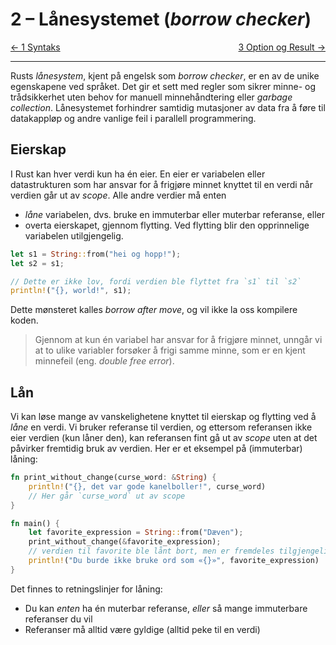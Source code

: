 # 2 – Lånesystemet (_borrow checker_)

<span style="justify-content: space-between; display: flex"><span>
[← 1 Syntaks](./1-syntaks.md)
</span> <span>
[3 Option og Result →](./3-option-og-result.md)
</span></span>

___

Rusts _lånesystem_, kjent på engelsk som _borrow checker_, er en av de unike egenskapene ved språket. Det 
gir et sett med regler som sikrer minne- og trådsikkerhet uten behov for manuell minnehåndtering eller _garbage 
collection_. Lånesystemet forhindrer samtidig mutasjoner av data fra å føre til datakappløp og andre vanlige feil i 
parallell programmering.

## Eierskap
I Rust kan hver verdi kun ha én eier. En eier er variabelen eller datastrukturen som har ansvar for å frigjøre 
minnet knyttet til en verdi når verdien går ut av _scope_. Alle andre verdier må enten
 * _låne_ variabelen, dvs. bruke en immuterbar eller muterbar referanse, eller
 * overta eierskapet, gjennom flytting. Ved flytting blir den opprinnelige variabelen utilgjengelig.

```rust
let s1 = String::from("hei og hopp!");
let s2 = s1;

// Dette er ikke lov, fordi verdien ble flyttet fra `s1` til `s2`
println!("{}, world!", s1);
```

Dette mønsteret kalles _borrow after move_, og vil ikke la oss kompilere koden.

> Gjennom at kun én variabel har ansvar for å frigjøre minnet, unngår vi at to ulike variabler forsøker å frigi 
> samme minne, som er en kjent minnefeil (eng. _double free error_).

## Lån
Vi kan løse mange av vanskelighetene knyttet til eierskap og flytting ved å _låne_ en verdi. Vi bruker referanse til 
verdien, og ettersom referansen ikke eier verdien (kun låner den), kan referansen fint gå ut av _scope_ uten at det 
påvirker fremtidig bruk av verdien. Her er et eksempel på (immuterbar) låning:

```rust
fn print_without_change(curse_word: &String) {
    println!("{}, det var gode kanelboller!", curse_word)
    // Her går `curse_word` ut av scope
}

fn main() {
    let favorite_expression = String::from("Dæven");
    print_without_change(&favorite_expression);
    // verdien til favorite ble lånt bort, men er fremdeles tilgjengelig
    println!("Du burde ikke bruke ord som «{}»", favorite_expression)
}
```

Det finnes to retningslinjer for låning:
 * Du kan _enten_ ha én muterbar referanse, _eller_ så mange immuterbare referanser du vil
 * Referanser må alltid være gyldige (alltid peke til en verdi)

